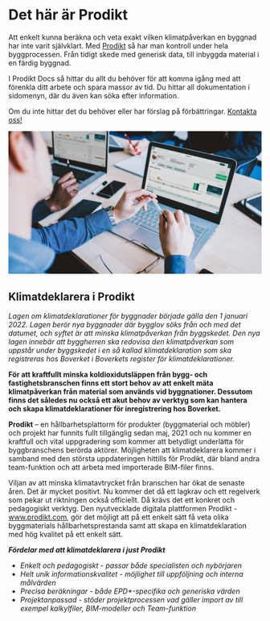 # Det här är Prodikt

Att enkelt kunna beräkna och veta exakt vilken klimatpåverkan en byggnad har inte varit självklart. Med [Prodikt](https://app.prodikt.com/)  så har man kontroll under hela byggprocessen. Från tidigt skede med generisk data, till inbyggda material i en färdig byggnad.

I Prodikt Docs så hittar du allt du behöver för att komma igång med att förenkla ditt arbete och spara massor av tid. Du hittar all dokumentation i sidomenyn, där du även kan söka efter information. 

Om du inte hittar det du behöver eller har förslag på förbättringar. [Kontakta oss!](https://app.prodikt.com/#/main/contact)


 ![Project team in Prodikt](/image_meeting_big1920x1080.jpg)


## Klimatdeklarera i Prodikt
_Lagen om klimatdeklarationer för byggnader började gälla den 1 januari 2022. Lagen berör nya byggnader där bygglov söks från och med det datumet, och syftet är att minska klimatpåverkan från byggskedet. Den nya lagen innebär att byggherren ska redovisa den klimatpåverkan som uppstår under byggskedet i en så kallad klimatdeklaration som ska registreras hos Boverket i Boverkets register för klimatdeklarationer._

__För att kraftfullt minska koldioxidutsläppen från bygg- och fastighetsbranschen finns ett stort behov av att enkelt mäta klimatpåverkan från material som används vid byggnationer. Dessutom finns det således nu också ett akut behov av verktyg som kan hantera och skapa klimatdeklarationer för inregistrering hos Boverket.__

__Prodikt__ – en hållbarhetsplattorm för produkter (byggmaterial och möbler) och projekt har funnits fullt tillgänglig sedan maj, 2021 och nu kommer en kraftfull och vital uppgradering som kommer att betydligt underlätta för byggbranschens berörda aktörer. Möjligheten att klimatdeklarera kommer i samband med den största uppdateringen hittills för Prodikt, där bland andra team-funktion och att arbeta med importerade BIM-filer finns.

Viljan av att minska klimatavtrycket från branschen har ökat de senaste åren. Det är mycket positivt. Nu kommer det då ett lagkrav och ett regelverk som pekar ut riktningen också officiellt. Då krävs det ett konkret och pedagogiskt verktyg. Den nyutvecklade digitala plattformen Prodikt - www.prodikt.com, gör det möjligt att på ett enkelt sätt få veta olika byggmaterials hållbarhetsprestanda samt att skapa en klimatdeklaration med hög kvalitet på ett enkelt sätt.

___Fördelar med att klimatdeklarera i just Prodikt___

- _Enkelt och pedagogiskt - passar både specialisten och nybörjaren_
- _Helt unik informationskvalitet - möjlighet till uppföljning och interna målvärden_
- _Precisa beräkningar - både EPD*-specifika och generiska värden_
- _Projektanpassad - stöder projektprocessen vad gäller import av till exempel kalkylfiler, BIM-modeller och Team-funktion_
